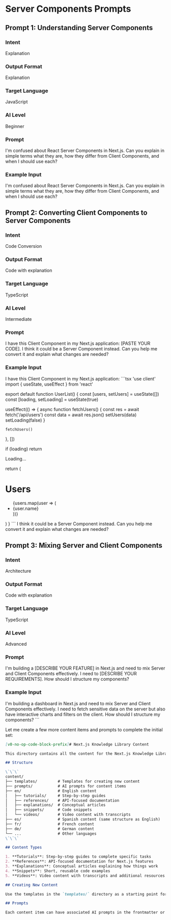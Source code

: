 # Server Components Prompts

## Prompt 1: Understanding Server Components

### Intent
Explanation

### Output Format
Explanation

### Target Language
JavaScript

### AI Level
Beginner

### Prompt
I'm confused about React Server Components in Next.js. Can you explain in simple terms what they are, how they differ from Client Components, and when I should use each?

### Example Input
I'm confused about React Server Components in Next.js. Can you explain in simple terms what they are, how they differ from Client Components, and when I should use each?

## Prompt 2: Converting Client Components to Server Components

### Intent
Code Conversion

### Output Format
Code with explanation

### Target Language
TypeScript

### AI Level
Intermediate

### Prompt
I have this Client Component in my Next.js application: [PASTE YOUR CODE]. I think it could be a Server Component instead. Can you help me convert it and explain what changes are needed?

### Example Input
I have this Client Component in my Next.js application:
\`\`\`tsx
'use client'
import { useState, useEffect } from 'react'

export default function UserList() {
  const [users, setUsers] = useState([])
  const [loading, setLoading] = useState(true)
  
  useEffect(() => {
    async function fetchUsers() {
      const res = await fetch('/api/users')
      const data = await res.json()
      setUsers(data)
      setLoading(false)
    }
    
    fetchUsers()
  }, [])
  
  if (loading) return <div>Loading...</div>
  
  return (
    <div>
      <h1>Users</h1>
      <ul>
        {users.map(user => (
          <li key={user.id}>{user.name}</li>
        ))}
      </ul>
    </div>
  )
}
\`\`\`
I think it could be a Server Component instead. Can you help me convert it and explain what changes are needed?

## Prompt 3: Mixing Server and Client Components

### Intent
Architecture

### Output Format
Code with explanation

### Target Language
TypeScript

### AI Level
Advanced

### Prompt
I'm building a [DESCRIBE YOUR FEATURE] in Next.js and need to mix Server and Client Components effectively. I need to [DESCRIBE YOUR REQUIREMENTS]. How should I structure my components?

### Example Input
I'm building a dashboard in Next.js and need to mix Server and Client Components effectively. I need to fetch sensitive data on the server but also have interactive charts and filters on the client. How should I structure my components?
\`\`\`

Let me create a few more content items and prompts to complete the initial set:

```md file="content/README.md"
[v0-no-op-code-block-prefix]# Next.js Knowledge Library Content

This directory contains all the content for the Next.js Knowledge Library, organized by type and language.

## Structure

\`\`\`
content/
├── templates/         # Templates for creating new content
├── prompts/           # AI prompts for content items
├── en/                # English content
│   ├── tutorials/     # Step-by-step guides
│   ├── references/    # API-focused documentation
│   ├── explanations/  # Conceptual articles
│   ├── snippets/      # Code snippets
│   └── videos/        # Video content with transcripts
├── es/                # Spanish content (same structure as English)
├── fr/                # French content
├── de/                # German content
└── ...                # Other languages
\`\`\`

## Content Types

1. **Tutorials**: Step-by-step guides to complete specific tasks
2. **References**: API-focused documentation for Next.js features
3. **Explanations**: Conceptual articles explaining how things work
4. **Snippets**: Short, reusable code examples
5. **Videos**: Video content with transcripts and additional resources

## Creating New Content

Use the templates in the `templates/` directory as a starting point for creating new content.

## Prompts

Each content item can have associated AI prompts in the frontmatter or in adjacent `.prompt.md` files. The `prompts/` directory contains standalone prompt templates for various topics.

